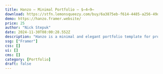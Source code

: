 ```yaml
---
title: Hanzo — Minimal Portfolio — $̶4̶9̶
download: https://stfn.lemonsqueezy.com/buy/6a3875eb-f614-4485-a256-49d0247956e4
demo: https://hanzo.framer.website/
price: 25
author: "Nick Stepuk"
date: 2024-11-30T08:00:28.552Z
description: "Hanzo is a minimal and elegant portfolio template for product, software, and digital designers to share their work quickly and effectively."
ssg: ["Framer"]
css: []
ui: []
cms: []
category: [Portfolio]
draft: false
---
```


